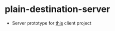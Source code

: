 # plain-destination-server
* Server prototype for [this](https://github.com/pub-t/plain-destination) client project
